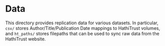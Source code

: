 # Data

This directory provides replication data for various datasets. In particular, `csv/` stores Author/Title/Publication
Date mappings to HathiTrust volumes, and `ht_paths/` stores filepaths that can be used to sync raw data from the 
HathiTrust website. 